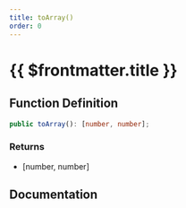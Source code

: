 ```yaml
---
title: toArray()
order: 0
---
```


# {{ $frontmatter.title }}

## Function Definition

```ts
public toArray(): [number, number];
```

### Returns

* [number, number]

## Documentation

<!--@include: ./parts/toArray.md-->
